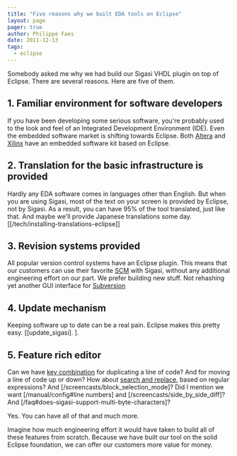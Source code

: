 ```yaml
---
title: "Five reasons why we built EDA tools on Eclipse"
layout: page 
pager: true
author: Philippe Faes
date: 2011-12-13
tags: 
  - eclipse
---
```

Somebody asked me why we had build our Sigasi VHDL plugin on top of Eclipse. There are several reasons. Here are five of them.

## 1. Familiar environment for software developers

If you have been developing some serious software, you're probably used to the look and feel of an Integrated Development Environment (IDE). Even the embedded software market is shifting towards Eclipse. Both [Altera](http://www.altera.com/devices/processor/nios2/tools/ni2-development_tools.html) and [Xilinx](http://www.xilinx.com/tools/platform.htm) have an embedded software kit based on Eclipse.

## 2. Translation for the basic infrastructure is provided

Hardly any EDA software comes in languages other than English. But when you are using Sigasi, most of the text on your screen is provided by Eclipse, not by Sigasi. As a result, you can have 95% of the tool translated, just like that. And maybe we'll provide Japanese translations some day. \[[/tech/installing-translations-eclipse]\]

## 3. Revision systems provided

All popular version control systems have an Eclipse plugin. This means that our customers can use their favorite [SCM](http://en.wikipedia.org/wiki/Source_Code_Management) with Sigasi, without any additional engineering effort on our part. We prefer building new stuff. Not rehashing yet another GUI interface for [Subversion](http://subversion.tigris.org)

## 4. Update mechanism

Keeping software up to date can be a real pain. Eclipse makes this pretty easy. \[[update_sigasi].
\]. 

## 5. Feature rich editor

Can we have [key combination](/manual/keyshortcuts.html) for duplicating a line of code? And for moving a line of code up or down? How about [search and replace](http://help.eclipse.org/indigo/index.jsp?topic=%2Forg.eclipse.jdt.doc.user%2Freference%2Fviews%2Fshar‰‰ed%2Fref-findreplace.htm), based on regular expressions? And [/screencasts/block_selection_mode]? Did I mention we want [/manual/config#line numbers] and [/screencasts/side_by_side_diff]? And [/faq#does-sigasi-support-multi-byte-characters]?

Yes. You can have all of that and much more. 

Imagine how much engineering effort it would have taken to build all of these features from scratch. Because we have built our tool on the solid Eclipse foundation, we can offer our customers more value for money. 
